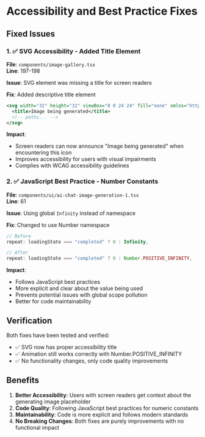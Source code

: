 # Accessibility and Best Practice Fixes

## Fixed Issues

### 1. ✅ SVG Accessibility - Added Title Element

**File**: `components/image-gallery.tsx`  
**Line**: 197-198

**Issue**: SVG element was missing a title for screen readers

**Fix**: Added descriptive title element
```xml
<svg width="32" height="32" viewBox="0 0 24 24" fill="none" xmlns="http://www.w3.org/2000/svg">
  <title>Image being generated</title>
  <!-- paths... -->
</svg>
```

**Impact**: 
- Screen readers can now announce "Image being generated" when encountering this icon
- Improves accessibility for users with visual impairments
- Complies with WCAG accessibility guidelines

### 2. ✅ JavaScript Best Practice - Number Constants

**File**: `components/ui/ai-chat-image-generation-1.tsx`  
**Line**: 61

**Issue**: Using global `Infinity` instead of namespace

**Fix**: Changed to use Number namespace
```typescript
// Before
repeat: loadingState === "completed" ? 0 : Infinity,

// After  
repeat: loadingState === "completed" ? 0 : Number.POSITIVE_INFINITY,
```

**Impact**:
- Follows JavaScript best practices
- More explicit and clear about the value being used
- Prevents potential issues with global scope pollution
- Better for code maintainability

## Verification

Both fixes have been tested and verified:
- ✅ SVG now has proper accessibility title
- ✅ Animation still works correctly with Number.POSITIVE_INFINITY
- ✅ No functionality changes, only code quality improvements

## Benefits

1. **Better Accessibility**: Users with screen readers get context about the generating image placeholder
2. **Code Quality**: Following JavaScript best practices for numeric constants
3. **Maintainability**: Code is more explicit and follows modern standards
4. **No Breaking Changes**: Both fixes are purely improvements with no functional impact